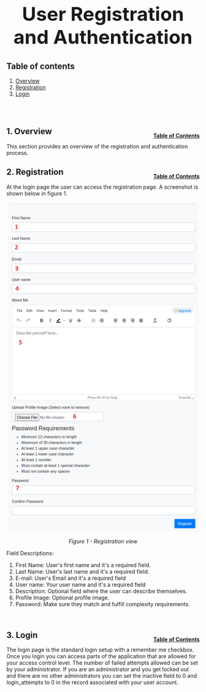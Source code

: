 <h1 style="font-size: 50px; text-align: center;">User Registration and Authentication</h1>

## Table of contents
1. [Overview](#overview)
2. [Registration](#registration)
3. [Login](#login)
<br>
<br>

## 1. Overview <a id="overview"></a><span style="float: right; font-size: 14px; padding-top: 15px;">[Table of Contents](#table-of-contents)</span>
This section provides an overview of the registration and authentication process.
<br>

## 2. Registration <a id="registration"></a><span style="float: right; font-size: 14px; padding-top: 15px;">[Table of Contents](#table-of-contents)</span>
At the login page the user can access the registration page. A screenshot is shown below in figure 1.

<div style="text-align: center;">
  <img src="assets/registration.png" alt="Registration view">
  <p style="font-style: italic;">Figure 1 - Registration view</p>
</div>

Field Descriptions:
1. First Name: User's first name and it's a required field.
2. Last Name: User's last name and it's a required field.
3. E-mail: User's Email and it's a required field
4. User name: Your user name and it's a required field
5. Description: Optional field where the user can describe themselves.
6. Profile Image: Optional profile image.
7. Password: Make sure they match and fulfill complexity requirements.
<br>

## 3. Login <a id="login"></a><span style="float: right; font-size: 14px; padding-top: 15px;">[Table of Contents](#table-of-contents)</span>
The login page is the standard login setup with a remember me checkbox. Once you login you can access parts of the application that are allowed for your access control level. The number of failed attempts allowed can be set by your administrator. If you are an administrator and you get locked out and there are no other administrators you can set the inactive field to 0 and login_attempts to 0 in the record associated with your user account.